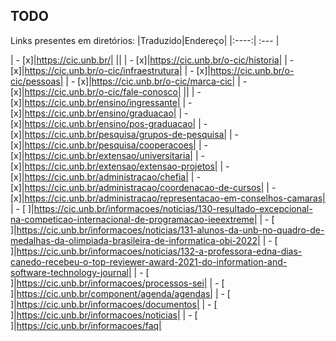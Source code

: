 ## TODO

Links presentes em diretórios:
|Traduzido|Endereço|
|:----:| :--- |

| - [x]|https://cic.unb.br/|
||
| - [x]|https://cic.unb.br/o-cic/historia|
| - [x]|https://cic.unb.br/o-cic/infraestrutura|
| - [x]|https://cic.unb.br/o-cic/pessoas|
| - [x]|https://cic.unb.br/o-cic/marca-cic|
| - [x]|https://cic.unb.br/o-cic/fale-conosco|
||
| - [x]|https://cic.unb.br/ensino/ingressante|
| - [x]|https://cic.unb.br/ensino/graduacao|
| - [x]|https://cic.unb.br/ensino/pos-graduacao|
| - [x]|https://cic.unb.br/pesquisa/grupos-de-pesquisa|
| - [x]|https://cic.unb.br/pesquisa/cooperacoes|
| - [x]|https://cic.unb.br/extensao/universitaria|
| - [x]|https://cic.unb.br/extensao/extensao-projetos|
| - [x]|https://cic.unb.br/administracao/chefia|
| - [x]|https://cic.unb.br/administracao/coordenacao-de-cursos|
| - [x]|https://cic.unb.br/administracao/representacao-em-conselhos-camaras|
| - [ ]|https://cic.unb.br/informacoes/noticias/130-resultado-excepcional-na-competicao-internacional-de-programacao-ieeextreme|
| - [ ]|https://cic.unb.br/informacoes/noticias/131-alunos-da-unb-no-quadro-de-medalhas-da-olimpiada-brasileira-de-informatica-obi-2022|
| - [ ]|https://cic.unb.br/informacoes/noticias/132-a-professora-edna-dias-canedo-recebeu-o-top-reviewer-award-2021-do-information-and-software-technology-journal|
| - [ ]|https://cic.unb.br/informacoes/processos-sei|
| - [ ]|https://cic.unb.br/component/agenda/agendas|
| - [ ]|https://cic.unb.br/informacoes/documentos|
| - [ ]|https://cic.unb.br/informacoes/noticias|
| - [ ]|https://cic.unb.br/informacoes/faq|
